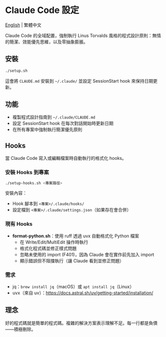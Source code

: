 # Claude Code 設定

[English](README.md) | 繁體中文

Claude Code 的全域配置，強制執行 Linus Torvalds 風格的程式設計原則：無情的簡潔、效能優先思維，以及零抽象膨脹。

## 安裝

```bash
./setup.sh
```

這會將 `CLAUDE.md` 安裝到 `~/.claude/` 並設定 SessionStart hook 來保持日期更新。

## 功能

- 複製程式設計指南到 `~/.claude/CLAUDE.md`
- 設定 SessionStart hook 在每次對話開始時更新日期
- 在所有專案中強制執行簡潔優先原則

## Hooks

當 Claude Code 寫入或編輯檔案時自動執行的格式化 hooks。

### 安裝 Hooks 到專案

```bash
./setup-hooks.sh <專案路徑>
```

安裝內容：
- Hook 腳本到 `<專案>/.claude/hooks/`
- 設定檔到 `<專案>/.claude/settings.json`（如果存在會合併）

### 現有 Hooks

- **format-python.sh**：使用 ruff 透過 uvx 自動格式化 Python 檔案
  - 在 Write/Edit/MultiEdit 操作時執行
  - 格式化程式碼並修正樣式問題
  - 忽略未使用的 import (F401)，因為 Claude 會在實作前先加入 import
  - 顯示錯誤但不阻擋執行（讓 Claude 看到並修正問題）

### 需求

- jq：`brew install jq`（macOS）或 `apt install jq`（Linux）
- uvx（來自 uv）：https://docs.astral.sh/uv/getting-started/installation/

## 理念

好的程式碼就是簡單的程式碼。複雜的解決方案表示理解不足。每一行都是負債——積極刪除。
